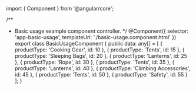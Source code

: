 import { Component } from '@angular/core';

/**
 * Basic usage example component controller.
 */
@Component({
  selector: 'app-basic-usage',
  templateUrl: './basic-usage.component.html'
})
export class BasicUsageComponent {
  public data: any[] = [
    {
      productType: 'Cooking Gear',
      id: 10
    },
    {
      productType: 'Tents',
      id: 15
    },
    {
      productType: 'Sleeping Bags',
      id: 20
    },
    {
      productType: 'Lanterns',
      id: 25
    },
    {
      productType: 'Rope',
      id: 30
    },
    {
      productType: 'Tents',
      id: 35
    },
    {
      productType: 'Lanterns',
      id: 40
    },
    {
      productType: 'Climbing Accessories',
      id: 45
    },
    {
      productType: 'Tents',
      id: 50
    },
    {
      productType: 'Safety',
      id: 55
    }
  ];
}
